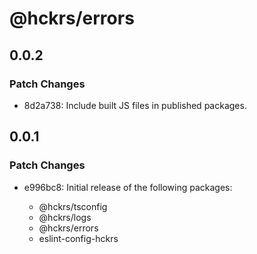 # @hckrs/errors

## 0.0.2

### Patch Changes

- 8d2a738: Include built JS files in published packages.

## 0.0.1

### Patch Changes

- e996bc8: Initial release of the following packages:

  - @hckrs/tsconfig
  - @hckrs/logs
  - @hckrs/errors
  - eslint-config-hckrs
